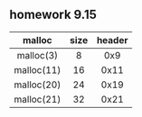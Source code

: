 ## homework 9.15

|malloc|size|header|
|:-:|:-:|:-:|
|malloc(3) | 8| 0x9|
|malloc(11)|16|0x11|
|malloc(20)|24|0x19|
|malloc(21)|32|0x21|
